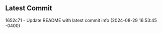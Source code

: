 
## Latest Commit
1652c71 - Update README with latest commit info (2024-08-29 16:53:45 -0400) <Yunxi-Zhou>
